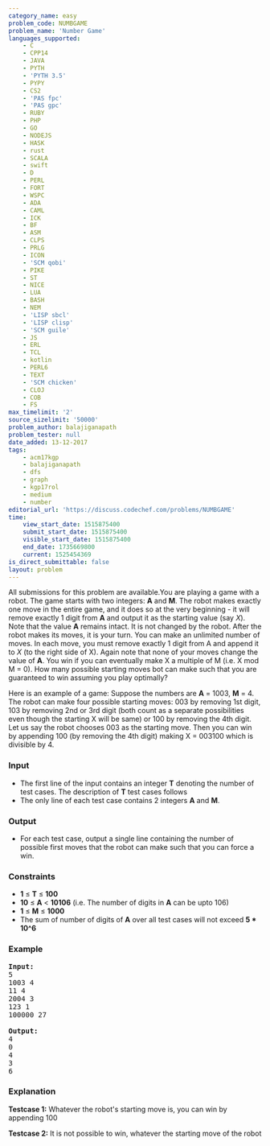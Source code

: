 ```yaml
---
category_name: easy
problem_code: NUMBGAME
problem_name: 'Number Game'
languages_supported:
    - C
    - CPP14
    - JAVA
    - PYTH
    - 'PYTH 3.5'
    - PYPY
    - CS2
    - 'PAS fpc'
    - 'PAS gpc'
    - RUBY
    - PHP
    - GO
    - NODEJS
    - HASK
    - rust
    - SCALA
    - swift
    - D
    - PERL
    - FORT
    - WSPC
    - ADA
    - CAML
    - ICK
    - BF
    - ASM
    - CLPS
    - PRLG
    - ICON
    - 'SCM qobi'
    - PIKE
    - ST
    - NICE
    - LUA
    - BASH
    - NEM
    - 'LISP sbcl'
    - 'LISP clisp'
    - 'SCM guile'
    - JS
    - ERL
    - TCL
    - kotlin
    - PERL6
    - TEXT
    - 'SCM chicken'
    - CLOJ
    - COB
    - FS
max_timelimit: '2'
source_sizelimit: '50000'
problem_author: balajiganapath
problem_tester: null
date_added: 13-12-2017
tags:
    - acm17kgp
    - balajiganapath
    - dfs
    - graph
    - kgp17rol
    - medium
    - number
editorial_url: 'https://discuss.codechef.com/problems/NUMBGAME'
time:
    view_start_date: 1515875400
    submit_start_date: 1515875400
    visible_start_date: 1515875400
    end_date: 1735669800
    current: 1525454369
is_direct_submittable: false
layout: problem
---
```

All submissions for this problem are available.You are playing a game with a robot. The game starts with two integers: **A** and **M**. The robot makes exactly one move in the entire game, and it does so at the very beginning - it will remove exactly 1 digit from **A** and output it as the starting value (say *X*). Note that the value **A** remains intact. It is not changed by the robot. After the robot makes its moves, it is your turn. You can make an unlimited number of moves. In each move, you must remove exactly 1 digit from A and append it to *X* (to the right side of X). Again note that none of your moves change the value of **A**. You win if you can eventually make X a multiple of M (i.e. X mod M = 0). How many possible starting moves bot can make such that you are guaranteed to win assuming you play optimally?

Here is an example of a game: Suppose the numbers are **A** = 1003, **M** = 4. The robot can make four possible starting moves: 003 by removing 1st digit, 103 by removing 2nd or 3rd digit (both count as a separate possibilities even though the starting X will be same) or 100 by removing the 4th digit. Let us say the robot chooses 003 as the starting move. Then you can win by appending 100 (by removing the 4th digit) making X = 003100 which is divisible by 4.

### Input

- The first line of the input contains an integer **T** denoting the number of test cases. The description of **T** test cases follows
- The only line of each test case contains 2 integers **A** and **M**.

### Output

- For each test case, output a single line containing the number of possible first moves that the robot can make such that you can force a win.

### Constraints

- **1** ≤ **T** ≤ **100**
- **10** ≤ **A** &lt; **10106** (i.e. The number of digits in **A** can be upto 106)
- **1** ≤ **M** ≤ **1000**
- The sum of number of digits of **A** over all test cases will not exceed **5 \* 10^6**

### Example

<pre><b>Input:</b>
5
1003 4
11 4
2004 3
123 1
100000 27

<b>Output:</b>
4
0
4
3
6
</pre>
### Explanation

**Testcase 1:** Whatever the robot's starting move is, you can win by appending 100

**Testcase 2:** It is not possible to win, whatever the starting move of the robot
